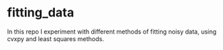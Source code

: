 # fitting_data
In this repo I experiment with different methods of fitting noisy data, using cvxpy and least squares methods.
